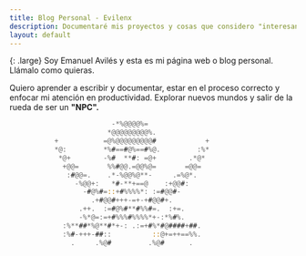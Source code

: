 ```yaml
---
title: Blog Personal - Evilenx 
description: Documentaré mis proyectos y cosas que considero "interesantes". 
layout: default
---
```


{: .large}
Soy Emanuel Avilés y esta es mi página web o blog personal. Llámalo como quieras. 

Quiero aprender a escribir y documentar, estar en el proceso correcto y enfocar mi atención en productividad. Explorar nuevos mundos y salir de la rueda de ser un **"NPC".**


```rust
                         -*%@@@@%=                          
                        *@@@@@@@@@%.                        
           +           =@%@@@@@@@@@#            +           
           *@:         *%#==#@%==#%@.         :%*           
            *@+        -%#  **#: =@+        .*@*            
             +@@=       %%#@@.=@@%@=       =@@=             
              :#@@=.    .*-%@@%@**-     .=%@*.              
                -%@@+:   *#-**+==@    :+@@#:                
                  -#@%#=::+#%%%%*: :=#@@#-                  
                    .+#@@#+++-=+-+#@@#+.                    
                 .++.  :=#@%#**#%%#=.  :+=.                 
                 -%*@=:=+#%%%#%%%%*+-:*%#%.                 
             :%**##*%@**#*+-: .:=+#%*#@####+##.             
             :%#-+++-##::          ::@+=++==%%.             
               .     .%@#         .%@#      .
```
